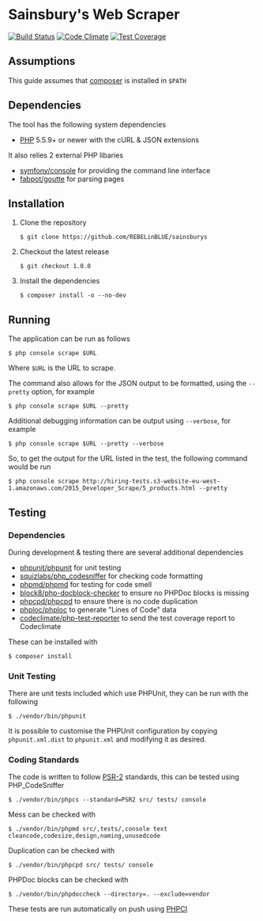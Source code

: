 # Sainsbury's Web Scraper

[![Build Status](http://ci.rebelinblue.com/build-status/image/4?branch=master&style=flat&label=PHPCI)](http://ci.rebelinblue.com/build-status/view/4?branch=master)
[![Code Climate](https://codeclimate.com/github/REBELinBLUE/sainsburys/badges/gpa.svg)](https://codeclimate.com/github/REBELinBLUE/sainsburys)
[![Test Coverage](https://codeclimate.com/github/REBELinBLUE/sainsburys/badges/coverage.svg)](https://codeclimate.com/github/REBELinBLUE/sainsburys/coverage)

## Assumptions

This guide assumes that [composer](https://getcomposer.org/) is installed in `$PATH`

## Dependencies

The tool has the following system dependencies

 * [PHP](http://www.php.net) 5.5.9+ or newer with the cURL & JSON extensions
 
It also relies 2 external PHP libaries

 * [symfony/console](https://github.com/symfony/console) for providing the command line interface
 * [fabpot/goutte](https://github.com/FriendsOfPHP/Goutte) for parsing pages

## Installation


1. Clone the repository

    ```shell
    $ git clone https://github.com/REBELinBLUE/sainsburys
    ```

2. Checkout the latest release

    ```shell
    $ git checkout 1.0.0
    ```

3. Install the dependencies

    ```shell
    $ composer install -o --no-dev
    ```

## Running

The application can be run as follows

    $ php console scrape $URL
    
Where `$URL` is the URL to scrape.

The command also allows for the JSON output to be formatted, using the `--pretty` option, for example

	$ php console scrape $URL --pretty
	
Additional debugging information can be output using `--verbose`, for example

	$ php console scrape $URL --pretty --verbose
	
So, to get the output for the URL listed in the test, the following command would be run

	$ php console scrape http://hiring-tests.s3-website-eu-west-1.amazonaws.com/2015_Developer_Scrape/5_products.html --pretty


## Testing

### Dependencies

During development & testing there are several additional dependencies

 * [phpunit/phpunit](https://github.com/sebastianbergmann/phpunit) for unit testing
 * [squizlabs/php_codesniffer](https://github.com/squizlabs/php_codesniffer) for checking code formatting
 * [phpmd/phpmd](https://github.com/phpmd/phpmd) for testing for code smell
 * [block8/php-docblock-checker](https://github.com/block8/php-docblock-checker) to ensure no PHPDoc blocks is missing 
 * [phpcpd/phpcpd](https://github.com/sebastianbergmann/phpcpd) to ensure there is no code duplication
 * [phploc/phploc](https://github.com/sebastianbergmann/phploc) to generate "Lines of Code" data
 * [codeclimate/php-test-reporter](https://github.com/codeclimate/php-test-reporter) to send the test coverage report to Codeclimate

These can be installed with

    $ composer install

### Unit Testing

There are unit tests included which use PHPUnit, they can be run with the following

    $ ./vendor/bin/phpunit

It is possible to customise the PHPUnit configuration by copying `phpunit.xml.dist` to `phpunit.xml` and modifying it as desired.

### Coding Standards

The code is written to follow [PSR-2](https://github.com/php-fig/fig-standards/blob/master/accepted/PSR-2-coding-style-guide.md) standards, this can be tested using PHP_CodeSniffer

    $ ./vendor/bin/phpcs --standard=PSR2 src/ tests/ console

Mess can be checked with

    $ ./vendor/bin/phpmd src/,tests/,console text cleancode,codesize,design,naming,unusedcode

Duplication can be checked with

    $ ./vendor/bin/phpcpd src/ tests/ console

PHPDoc blocks can be checked with

    $ ./vendor/bin/phpdoccheck --directory=. --exclude=vendor

These tests are run automatically on push using [PHPCI](http://phptesting.org)